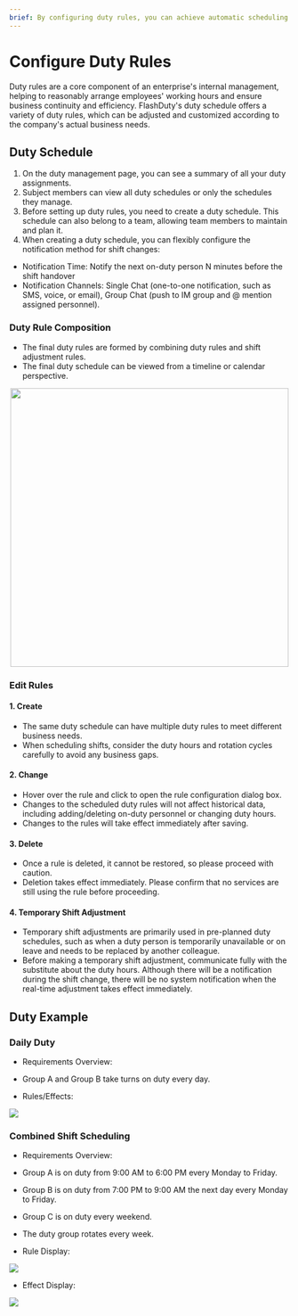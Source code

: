 ```yaml
---
brief: By configuring duty rules, you can achieve automatic scheduling and notification to specific duty personnel
---
```


# Configure Duty Rules

Duty rules are a core component of an enterprise's internal management, helping to reasonably arrange employees' working hours and ensure business continuity and efficiency. FlashDuty's duty schedule offers a variety of duty rules, which can be adjusted and customized according to the company's actual business needs.

## Duty Schedule
1. On the duty management page, you can see a summary of all your duty assignments.
2. Subject members can view all duty schedules or only the schedules they manage.
3. Before setting up duty rules, you need to create a duty schedule. This schedule can also belong to a team, allowing team members to maintain and plan it.
4. When creating a duty schedule, you can flexibly configure the notification method for shift changes:
- Notification Time: Notify the next on-duty person N minutes before the shift handover
- Notification Channels: Single Chat (one-to-one notification, such as SMS, voice, or email), Group Chat (push to IM group and @ mention assigned personnel).

### Duty Rule Composition

- The final duty rules are formed by combining duty rules and shift adjustment rules.
- The final duty schedule can be viewed from a timeline or calendar perspective.

<img src="https://fcdoc.github.io/img/zh/flashduty/conf/schedule/1.avif" style="display: block; margin: 0 auto;" height="500">

### Edit Rules
#### 1. Create

- The same duty schedule can have multiple duty rules to meet different business needs.
- When scheduling shifts, consider the duty hours and rotation cycles carefully to avoid any business gaps.
#### 2. Change

- Hover over the rule and click to open the rule configuration dialog box.
- Changes to the scheduled duty rules will not affect historical data, including adding/deleting on-duty personnel or changing duty hours.
- Changes to the rules will take effect immediately after saving.

#### 3. Delete

- Once a rule is deleted, it cannot be restored, so please proceed with caution.
- Deletion takes effect immediately. Please confirm that no services are still using the rule before proceeding.

#### 4. Temporary Shift Adjustment
- Temporary shift adjustments are primarily used in pre-planned duty schedules, such as when a duty person is temporarily unavailable or on leave and needs to be replaced by another colleague.
- Before making a temporary shift adjustment, communicate fully with the substitute about the duty hours. Although there will be a notification during the shift change, there will be no system notification when the real-time adjustment takes effect immediately.

## Duty Example

### Daily Duty
- Requirements Overview:
- Group A and Group B take turns on duty every day.

- Rules/Effects:

![](https://fcdoc.github.io/img/zh/flashduty/conf/schedule/2.avif)

### Combined Shift Scheduling
- Requirements Overview:
- Group A is on duty from 9:00 AM to 6:00 PM every Monday to Friday.
- Group B is on duty from 7:00 PM to 9:00 AM the next day every Monday to Friday.
- Group C is on duty every weekend.
- The duty group rotates every week.

- Rule Display:

![](https://fcdoc.github.io/img/zh/flashduty/conf/schedule/3.avif)

- Effect Display:

![](https://fcdoc.github.io/img/zh/flashduty/conf/schedule/4.avif)